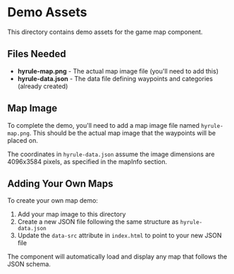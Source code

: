 # Demo Assets

This directory contains demo assets for the game map component.

## Files Needed

- **hyrule-map.png** - The actual map image file (you'll need to add this)
- **hyrule-data.json** - The data file defining waypoints and categories (already created)

## Map Image

To complete the demo, you'll need to add a map image file named `hyrule-map.png`. This should be the actual map image that the waypoints will be placed on.

The coordinates in `hyrule-data.json` assume the image dimensions are 4096x3584 pixels, as specified in the mapInfo section.

## Adding Your Own Maps

To create your own map demo:

1. Add your map image to this directory
2. Create a new JSON file following the same structure as `hyrule-data.json`
3. Update the `data-src` attribute in `index.html` to point to your new JSON file

The component will automatically load and display any map that follows the JSON schema.
